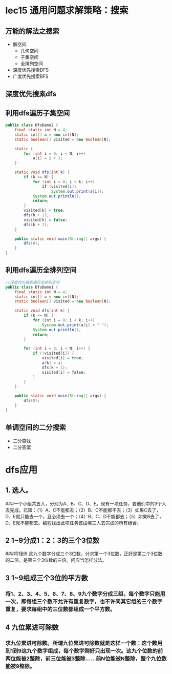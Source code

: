 # lec15 通用问题求解策略：搜索

## 万能的解法之搜索

- 解空间
  - 几何空间
  - 子集空间
  - 全排列空间
- 深度优先搜索DFS
- 广度优先搜索BFS

## 深度优先搜素dfs

## 利用dfs遍历子集空间

```Java
public class DfsDemo2 {
    final static int N = 4;
    static int[] a = new int[N];
    static boolean[] visited = new boolean[N];

    static {
        for (int i = 0; i < N; i++)
            a[i] = i + 1;
    }

    static void dfs(int k) {
        if (k == N) {
            for (int i = 0; i < k; i++)
                if (visited[i])
                    System.out.print(a[i]);
            System.out.println();
            return;
        }
        visited[k] = true;
        dfs(k + 1);
        visited[k] = false;
        dfs(k + 1);
    }

    public static void main(String[] args) {
        dfs(0);
    }
}
```



## 利用dfs遍历全排列空间

```Java
//深度优先搜索遍历全排列空间
public class DfsDemo1 {
    final static int N = 4;
    static int[] a = new int[N];
    static boolean[] visited = new boolean[N];

    static void dfs(int k) {
        if (k == N) {
            for (int i = 0; i < k; i++)
                System.out.print(a[i] + " ");
            System.out.println();
            return;
        }

        for (int i = 0; i < N; i++) {
            if (!visited[i]) {
                visited[i] = true;
                a[k] = i;
                dfs(k + 1);
                visited[i] = false;
            }
        }
    }

    public static void main(String[] args) {
        dfs(0);
    }
}
```
## 单调空间的二分搜索
- 二分查找
- 二分答案
# dfs应用
## 1.  选人。
###一个小组共五人，分别为A、B、C、D、E。现有一项任务，要他们中的3个人去完成。已知：（1）A、C不能都去；（2）B、C不能都不去；（3）如果C去了，D、E就只能去一个，且必须去一个；（4）B、C、D不能都去；（5）如果B去了，D、E就不能都去。编程找出此项任务该由哪三人去完成的所有组合。  
## 2  1~9分成1：2：3的三个3位数 
###将1到9 这九个数字分成三个3位数，分求第一个3位数，正好是第二个3位数的二倍，是第三个3位数的三倍。问应当怎样分法。
## 3  1~9组成三个3位的平方数 
### 将1、2、3、4、5、6、7、8、9九个数字分成三组，每个数字只能用一次，即每组三个数不允许有重复数字，也不许同其它组的三个数字重复，要求每组中的三位数都组成一个平方数。
## 4  九位累进可除数
### 求九位累进可除数。所谓九位累进可除数就是这样一个数：这个数用到1到9这九个数字组成，每个数字刚好只出现一次。这九个位数的前两位能被2整除，前三位能被3整除......前N位能被N整除，整个九位数能被9整除。
